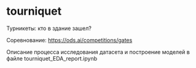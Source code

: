 # tourniquet
Турникеты: кто в здание зашел?

Соревнование: https://ods.ai/competitions/gates

Описание процесса исследования датасета и построение моделей в файле tourniquet_EDA_report.ipynb

